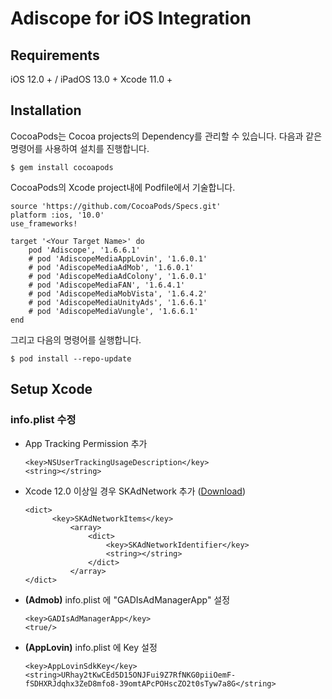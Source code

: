 # Adiscope for iOS Integration


## Requirements
iOS 12.0 + / iPadOS 13.0 +
Xcode 11.0 +



## Installation

CocoaPods는 Cocoa projects의 Dependency를 관리할 수 있습니다. 다음과 같은 명령어를 사용하여 설치를 진행합니다.
```
$ gem install cocoapods
```



CocoaPods의 Xcode project내에 Podfile에서 기술합니다.

```
source 'https://github.com/CocoaPods/Specs.git'
platform :ios, '10.0'
use_frameworks!

target '<Your Target Name>' do
    pod 'Adiscope', '1.6.6.1'
    # pod 'AdiscopeMediaAppLovin', '1.6.0.1'
    # pod 'AdiscopeMediaAdMob', '1.6.0.1'
    # pod 'AdiscopeMediaAdColony', '1.6.0.1'
    # pod 'AdiscopeMediaFAN', '1.6.4.1'
    # pod 'AdiscopeMediaMobVista', '1.6.4.2'
    # pod 'AdiscopeMediaUnityAds', '1.6.6.1'
    # pod 'AdiscopeMediaVungle', '1.6.6.1'
end
```



그리고 다음의 명령어를 실행합니다.

```
$ pod install --repo-update
```



## Setup Xcode

### info.plist 수정

- App Tracking Permission 추가

	```
	<key>NSUserTrackingUsageDescription</key>
	<string></string>
	```


- Xcode 12.0 이상일 경우 SKAdNetwork 추가 ([Download](https://s3-ap-northeast-1.amazonaws.com/file.adiscope.com/AdiscopeSkAdNetworks.plist))

  ```
  <dict>
		<key>SKAdNetworkItems</key>
			<array>
				<dict>
					<key>SKAdNetworkIdentifier</key>
					<string></string>
				</dict>
			</array>
  </dict>
  ```


- **(Admob)** info.plist 에 "GADIsAdManagerApp" 설정

	```
	<key>GADIsAdManagerApp</key>
	<true/>
	```


- **(AppLovin)** info.plist 에 Key 설정

	```
	<key>AppLovinSdkKey</key>
	<string>URhay2tKwCEd5D15ONJFui9Z7RfNKG0piiOemF-fSDHXRJdqhx3ZeD8mfo8-39omtAPcPOHscZO2t0sTyw7a8G</string>
	```
	


